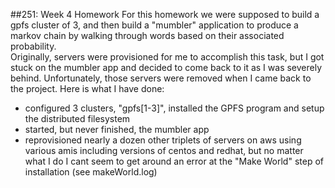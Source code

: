 ##251: Week 4 Homework
For this homework we were supposed to build a gpfs cluster of 3, and then build a "mumbler" application to produce a markov chain by walking through words based on their associated probability.  
Originally, servers were provisioned for me to accomplish this task, but I got stuck on the mumbler app and decided to come back to it as I was severely behind. Unfortunately, those servers were removed when I came back to the project. Here is what I have done:  

  * configured 3 clusters, "gpfs[1-3]", installed the GPFS program and setup the distributed filesystem
  * started, but never finished, the mumbler app
  * reprovisioned nearly a dozen other triplets of servers on aws using various amis including versions of centos and redhat, but no matter what I do I cant seem to get around an error at the "Make World" step of installation (see makeWorld.log)
  
